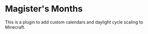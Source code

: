 Magister's Months
=================

This is a plugin to add custom calendars and daylight cycle scaling to Minecraft.